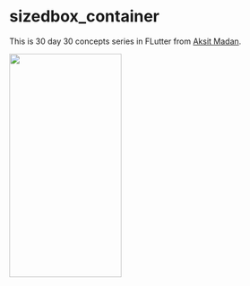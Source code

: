 # sizedbox_container

This is 30 day 30 concepts series in FLutter from [Aksit Madan](https://youtube.com/playlist?list=PL9n0l8rSshSmiu8ddKebcKCltDfppDkEd).

<img src="https://github.com/PurnenduSamanta/Flutter-30-Days-30-Concepts/assets/69786552/f71bf79e-a1fa-433f-bdb8-4276d2b95ad6" width="200" height="400" />

